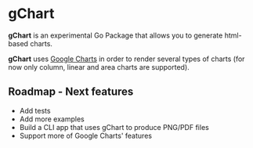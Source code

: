 # gChart

**gChart** is an experimental Go Package that allows you to generate html-based charts.

**gChart** uses [Google Charts](https://developers.google.com/chart/interactive/docs/reference) 
in order to render several types of charts (for now only column, linear and area charts are 
supported).

## Roadmap - Next features

- Add tests
- Add more examples
- Build a CLI app that uses gChart to produce PNG/PDF files
- Support more of Google Charts' features
